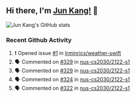 ## Hi there, I'm [Jun Kang!](https://irminrics.herokuapp.com) 👋

![Jun Kang's GitHub stats](https://github-readme-stats.vercel.app/api?username=irminrics&hide=issues&theme=dark&show_icons=true)


<h3>Recent Github Activity</h3>

<!--START_SECTION:activity-->
1. ❗️ Opened issue [#1](https://github.com/Irminrics/weather-swift/issues/1) in [Irminrics/weather-swift](https://github.com/Irminrics/weather-swift)
2. 🗣 Commented on [#329](https://github.com/nus-cs2030/2122-s1/issues/329) in [nus-cs2030/2122-s1](https://github.com/nus-cs2030/2122-s1)
3. 🗣 Commented on [#329](https://github.com/nus-cs2030/2122-s1/issues/329) in [nus-cs2030/2122-s1](https://github.com/nus-cs2030/2122-s1)
4. 🗣 Commented on [#324](https://github.com/nus-cs2030/2122-s1/issues/324) in [nus-cs2030/2122-s1](https://github.com/nus-cs2030/2122-s1)
5. 🗣 Commented on [#322](https://github.com/nus-cs2030/2122-s1/issues/322) in [nus-cs2030/2122-s1](https://github.com/nus-cs2030/2122-s1)
<!--END_SECTION:activity-->

